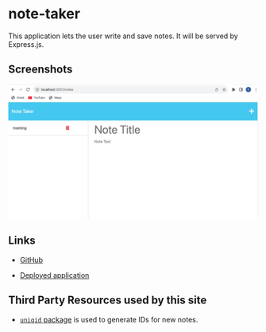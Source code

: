 # note-taker

This application lets the user write and save notes. It will be served by Express.js.

## Screenshots

![Example screenshot of Note taker in use](./Screenshot%202023-08-14%20at%2012.10.45%20AM.png)

## Links

* [GitHub](https://github.com/queendoescode/note-taker)

* [Deployed application](https://queen-note-taker-2ebef5ad9e6d.herokuapp.com/)

## Third Party Resources used by this site

* [`uniqid` package](https://www.npmjs.com/package/uniqid) is used to generate IDs for new notes.


